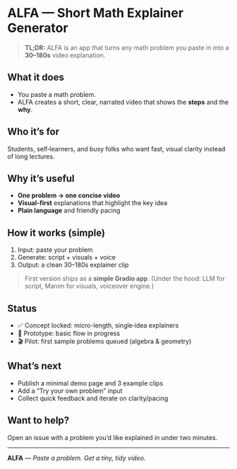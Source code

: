 # ALFA — Short Math Explainer Generator

> **TL;DR:** ALFA is an app that turns any math problem you paste in into a **30–180s** video explanation.

## What it does

* You paste a math problem.
* ALFA creates a short, clear, narrated video that shows the **steps** and the **why**.

## Who it’s for

Students, self‑learners, and busy folks who want fast, visual clarity instead of long lectures.

## Why it’s useful

* **One problem → one concise video**
* **Visual-first** explanations that highlight the key idea
* **Plain language** and friendly pacing

## How it works (simple)

1. Input: paste your problem
2. Generate: script + visuals + voice
3. Output: a clean 30–180s explainer clip

> First version ships as a **simple Gradio app**. (Under the hood: LLM for script, Manim for visuals, voiceover engine.)

## Status

* ✅ Concept locked: micro-length, single‑idea explainers
* 🚧 Prototype: basic flow in progress
* 🎬 Pilot: first sample problems queued (algebra & geometry)

## What’s next

* Publish a minimal demo page and 3 example clips
* Add a “Try your own problem” input
* Collect quick feedback and iterate on clarity/pacing

## Want to help?

Open an issue with a problem you’d like explained in under two minutes.

---

**ALFA** — *Paste a problem. Get a tiny, tidy video.*
